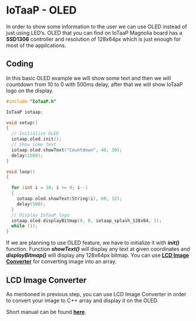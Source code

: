 # IoTaaP - OLED

In order to show some information to the user we can use OLED instead of just using LED’s. OLED that you can find on IoTaaP Magnolia board has a **SSD1306** controller and resolution of 128x64px which is just enough for most of the applications.

## Coding

In this basic OLED example we will show some text and then we will countdown from 10 to 0 with 500ms delay, after that we will show IoTaaP logo on the display.

```cpp
#include "IoTaaP.h"

IoTaaP iotaap;

void setup()
{
  // Initialize OLED
  iotaap.oled.init();
  // Show some text
  iotaap.oled.showText("Countdown", 40, 30);
  delay(1500);
}

void loop()
{

  for (int i = 10; i >= 0; i--)
  {
    iotaap.oled.showText(String(i), 60, 32);
    delay(500);
  }
  // Display IoTaaP logo
  iotaap.oled.displayBitmap(0, 0, iotaap_splash_128x64, 1);
  while (1);
}
```
If we are planning to use OLED feature, we have to initialize it with _**init()**_ function. Function _**showText()**_ will display any text at given coordinates and _**displayBitmap()**_ will display any 128x64px bitmap. You can use [**LCD Image Converter**](https://sourceforge.net/projects/lcd-image-converter/files/) for converting image into an array.

## LCD Image Converter

As mentioned in previous step, you can use LCD Image Converter in order to convert your image to C++ array and display it on the OLED.

Short manual can be found [**here**](https://www.riuson.com/lcd-image-converter/short-manual).